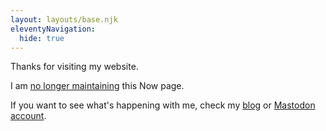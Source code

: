 ```yaml
---
layout: layouts/base.njk
eleventyNavigation:
  hide: true
---
```

Thanks for visiting my website.

I am [no longer maintaining](/blog/dropping-the-now-page/) this Now page.

If you want to see what's happening with me, check my [blog](/blog) or [Mastodon account](https://indieweb.social/@trevorstinson).
